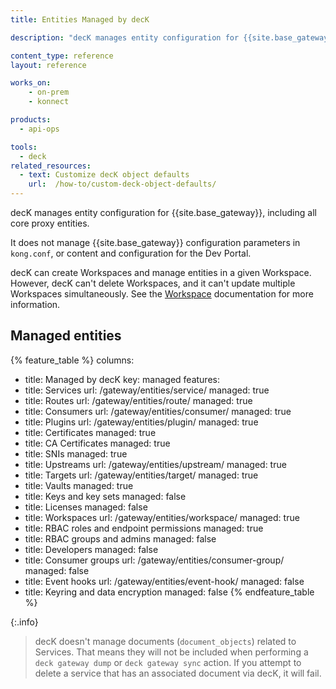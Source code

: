 ```yaml
---
title: Entities Managed by decK

description: "decK manages entity configuration for {{site.base_gateway}}, including all core proxy entities."

content_type: reference
layout: reference

works_on:
    - on-prem
    - konnect

products:
  - api-ops

tools:
  - deck
related_resources:
  - text: Customize decK object defaults
    url:  /how-to/custom-deck-object-defaults/
---
```




decK manages entity configuration for {{site.base_gateway}}, including all core proxy entities.

It does not manage {{site.base_gateway}} configuration parameters in `kong.conf`, or content and configuration for the Dev Portal. 

decK can create Workspaces and manage entities in a given Workspace. 
However, decK can't delete Workspaces, and it can't update multiple Workspaces simultaneously.
See the [Workspace](/gateway/entities/workspace/) documentation for more information. 


## Managed entities

{% feature_table %}
columns:
  - title: Managed by decK
    key: managed
features:
  - title: Services
    url: /gateway/entities/service/
    managed: true
  - title: Routes
    url: /gateway/entities/route/
    managed: true
  - title: Consumers
    url: /gateway/entities/consumer/
    managed: true
  - title: Plugins
    url: /gateway/entities/plugin/
    managed: true
  - title: Certificates
    managed: true
  - title: CA Certificates
    managed: true
  - title: SNIs
    managed: true
  - title: Upstreams
    url: /gateway/entities/upstream/
    managed: true
  - title: Targets
    url: /gateway/entities/target/
    managed: true
  - title: Vaults
    managed: true
  - title: Keys and key sets
    managed: false
  - title: Licenses
    managed: false
  - title: Workspaces
    url: /gateway/entities/workspace/
    managed: true
  - title: RBAC roles and endpoint permissions
    managed: true
  - title: RBAC groups and admins
    managed: false
  - title: Developers
    managed: false
  - title: Consumer groups
    url: /gateway/entities/consumer-group/
    managed: false
  - title: Event hooks
    url: /gateway/entities/event-hook/
    managed: false
  - title: Keyring and data encryption
    managed: false
{% endfeature_table %}

{:.info}
> decK doesn't manage documents (`document_objects`) related to Services. That means they will not be included when performing a `deck gateway dump` or `deck gateway sync` action. If you attempt to delete a service that has an associated document via decK, it will fail.
